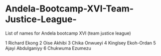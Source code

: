 # Andela-Bootcamp-XVI-Team-Justice-League-
List of names for Andela bootcamp XVI (team justice league)

1	Richard Ekong
2   Oise Akhibi
3   Chika Onwueyi
4   Kinglsey Ekoh-Ordan
5   Ajayi Abdulganiyy
6   Chukwuma Ezumezu